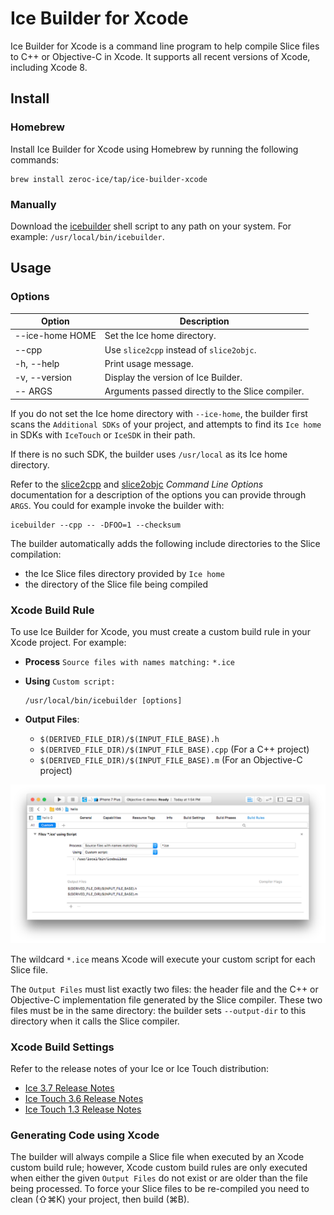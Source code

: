 # Ice Builder for Xcode

Ice Builder for Xcode is a command line program to help compile Slice files to
C++ or Objective-C in Xcode. It supports all recent versions of Xcode, including
Xcode 8.

## Install

### Homebrew

Install Ice Builder for Xcode using Homebrew by running the following commands:
```
brew install zeroc-ice/tap/ice-builder-xcode
```
### Manually

Download the [icebuilder](icebuilder) shell script to any path on your system.
For example: `/usr/local/bin/icebuilder`.

## Usage

### Options

| Option          | Description                                     |
| --------------- | ----------------------------------------------- |
| --ice-home HOME | Set the Ice home directory.                     |
| --cpp           | Use `slice2cpp` instead of `slice2objc`.        |
| -h, --help      | Print usage message.                            |
| -v, --version   | Display the version of Ice Builder.             |
| -- ARGS         | Arguments passed directly to the Slice compiler.|

If you do not set the Ice home directory with `--ice-home`, the builder  first
scans the `Additional SDKs` of your project, and attempts to find its `Ice home`
in SDKs with `IceTouch` or `IceSDK` in their path.

If there is no such SDK, the builder uses `/usr/local` as its Ice home
directory.

Refer to the [slice2cpp][1] and [slice2objc][2] _Command Line Options_
documentation for a description of the options you can provide through `ARGS`.
You could for example invoke the builder with:
```
icebuilder --cpp -- -DFOO=1 --checksum
```

The builder automatically adds the following include directories to the
Slice compilation:
 * the Ice Slice files directory provided by `Ice home`
 * the directory of the Slice file being compiled

### Xcode Build Rule

To use Ice Builder for Xcode, you must create a custom build rule in your
Xcode project. For example:

* __Process__ `Source files with names matching:` `*.ice`
* __Using__ `Custom script:`

    ```
    /usr/local/bin/icebuilder [options]
    ```
* __Output Files__:
    * `$(DERIVED_FILE_DIR)/$(INPUT_FILE_BASE).h`
    * `$(DERIVED_FILE_DIR)/$(INPUT_FILE_BASE).cpp` (For a C++ project)
    * `$(DERIVED_FILE_DIR)/$(INPUT_FILE_BASE).m` (For an Objective-C project)

![Xcode Custom Build Rule](XcodeCustomBuildRule.png)

The wildcard `*.ice` means Xcode will execute your custom script for each Slice
file.

The `Output Files` must list exactly two files: the header file and the
C++ or Objective-C implementation file generated by the Slice compiler.
These two files must be in the same directory: the builder sets `--output-dir`
to this directory when it calls the Slice compiler.

### Xcode Build Settings

Refer to the release notes of your Ice or Ice Touch distribution:
 * [Ice 3.7 Release Notes][3]
 * [Ice Touch 3.6 Release Notes][4]
 * [Ice Touch 1.3 Release Notes][5]

### Generating Code using Xcode

The builder will always compile a Slice file when executed by an Xcode custom
build rule; however, Xcode custom build rules are only executed when either the
given `Output Files` do not exist or are older than the file being processed.
To force your Slice files to be re-compiled you need to clean (⇧⌘K) your
project, then build (⌘B).

[1]: https://doc.zeroc.com/display/Ice/slice2cpp+Command-Line+Options
[2]: https://doc.zeroc.com/display/Ice/slice2objc+Command-Line+Options
[3]: https://doc.zeroc.com/display/Ice37/Using+the+macOS+Binary+Distribution
[4]: https://doc.zeroc.com/display/Ice36/Using+the+Ice+Touch+Binary+Distribution
[5]: https://doc.zeroc.com/display/IceTouch/Using+the+Binary+Distribution
